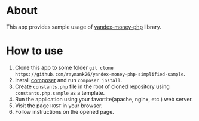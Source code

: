 # About

This app provides sample usage of
[yandex-money-php](https://github.com/yandex-money/yandex-money-sdk-php) library.

# How to use

1. Clone this app to some folder `git clone https://github.com/raymank26/yandex-money-php-simplified-sample`.
2. Install [composer](https://getcomposer.org/) and run `composer install`.
2. Create `constants.php` file in the root of cloned repository using `constants.php.sample` as a template.
3. Run the application using your favortite(apache, nginx, etc.) web server.
4. Visit the page `HOST` in your browser.
5. Follow instructions on the opened page.
